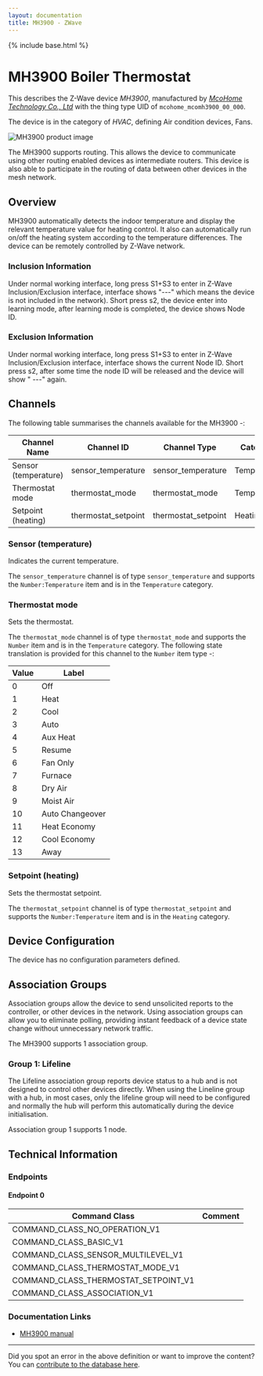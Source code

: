```yaml
---
layout: documentation
title: MH3900 - ZWave
---
```


{% include base.html %}

# MH3900 Boiler Thermostat
This describes the Z-Wave device *MH3900*, manufactured by *[McoHome Technology Co., Ltd](http://www.mcohome.com/)* with the thing type UID of ```mcohome_mcomh3900_00_000```.

The device is in the category of *HVAC*, defining Air condition devices, Fans.

![MH3900 product image](https://www.cd-jackson.com/zwave_device_uploads/1048/1048_default.png)


The MH3900 supports routing. This allows the device to communicate using other routing enabled devices as intermediate routers.  This device is also able to participate in the routing of data between other devices in the mesh network.

## Overview

MH3900 automatically detects the indoor temperature and display the relevant temperature value for heating control. It also can automatically run on/off the heating system according to the temperature differences. The device can be remotely controlled by Z-Wave network.

### Inclusion Information

Under normal working interface, long press S1+S3 to enter in Z-Wave Inclusion/Exclusion interface, interface shows "\---" which means the device is not included in the network). Short press s2, the device enter into learning mode, after learning mode is completed, the device shows Node ID.

### Exclusion Information

Under normal working interface, long press S1+S3 to enter in Z-Wave Inclusion/Exclusion interface, interface shows the current Node ID. Short press s2, after some time the node ID will be released and the device will show " \---" again.

## Channels

The following table summarises the channels available for the MH3900 -:

| Channel Name | Channel ID | Channel Type | Category | Item Type |
|--------------|------------|--------------|----------|-----------|
| Sensor (temperature) | sensor_temperature | sensor_temperature | Temperature | Number:Temperature | 
| Thermostat mode | thermostat_mode | thermostat_mode | Temperature | Number | 
| Setpoint (heating) | thermostat_setpoint | thermostat_setpoint | Heating | Number:Temperature | 

### Sensor (temperature)
Indicates the current temperature.

The ```sensor_temperature``` channel is of type ```sensor_temperature``` and supports the ```Number:Temperature``` item and is in the ```Temperature``` category.

### Thermostat mode
Sets the thermostat.

The ```thermostat_mode``` channel is of type ```thermostat_mode``` and supports the ```Number``` item and is in the ```Temperature``` category.
The following state translation is provided for this channel to the ```Number``` item type -:

| Value | Label     |
|-------|-----------|
| 0 | Off |
| 1 | Heat |
| 2 | Cool |
| 3 | Auto |
| 4 | Aux Heat |
| 5 | Resume |
| 6 | Fan Only |
| 7 | Furnace |
| 8 | Dry Air |
| 9 | Moist Air |
| 10 | Auto Changeover |
| 11 | Heat Economy |
| 12 | Cool Economy |
| 13 | Away |

### Setpoint (heating)
Sets the thermostat setpoint.

The ```thermostat_setpoint``` channel is of type ```thermostat_setpoint``` and supports the ```Number:Temperature``` item and is in the ```Heating``` category.



## Device Configuration

The device has no configuration parameters defined.

## Association Groups

Association groups allow the device to send unsolicited reports to the controller, or other devices in the network. Using association groups can allow you to eliminate polling, providing instant feedback of a device state change without unnecessary network traffic.

The MH3900 supports 1 association group.

### Group 1: Lifeline

The Lifeline association group reports device status to a hub and is not designed to control other devices directly. When using the Lineline group with a hub, in most cases, only the lifeline group will need to be configured and normally the hub will perform this automatically during the device initialisation.

Association group 1 supports 1 node.

## Technical Information

### Endpoints

#### Endpoint 0

| Command Class | Comment |
|---------------|---------|
| COMMAND_CLASS_NO_OPERATION_V1| |
| COMMAND_CLASS_BASIC_V1| |
| COMMAND_CLASS_SENSOR_MULTILEVEL_V1| |
| COMMAND_CLASS_THERMOSTAT_MODE_V1| |
| COMMAND_CLASS_THERMOSTAT_SETPOINT_V1| |
| COMMAND_CLASS_ASSOCIATION_V1| |

### Documentation Links

* [MH3900 manual](https://www.cd-jackson.com/zwave_device_uploads/1048/MH-3900-Manual.pdf)

---

Did you spot an error in the above definition or want to improve the content?
You can [contribute to the database here](http://www.cd-jackson.com/index.php/zwave/zwave-device-database/zwave-device-list/devicesummary/1048).
